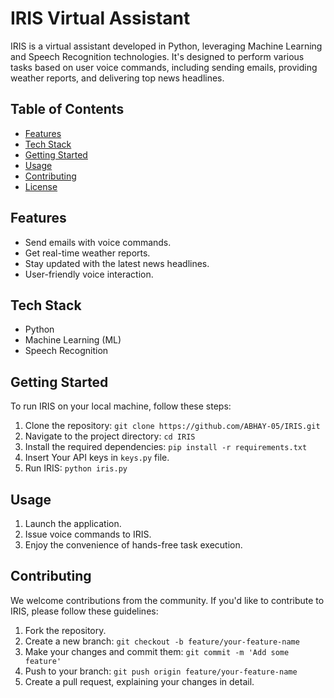 # IRIS Virtual Assistant

IRIS is a virtual assistant developed in Python, leveraging Machine Learning and Speech Recognition technologies. It's designed to perform various tasks based on user voice commands, including sending emails, providing weather reports, and delivering top news headlines.

## Table of Contents
- [Features](#features)
- [Tech Stack](#tech-stack)
- [Getting Started](#getting-started)
- [Usage](#usage)
- [Contributing](#contributing)
- [License](#license)

## Features

- Send emails with voice commands.
- Get real-time weather reports.
- Stay updated with the latest news headlines.
- User-friendly voice interaction.

## Tech Stack

- Python
- Machine Learning (ML)
- Speech Recognition

## Getting Started

To run IRIS on your local machine, follow these steps:

1. Clone the repository: `git clone https://github.com/ABHAY-05/IRIS.git`
2. Navigate to the project directory: `cd IRIS`
3. Install the required dependencies: `pip install -r requirements.txt`
4. Insert Your API keys in `keys.py` file.
5. Run IRIS: `python iris.py`

## Usage

1. Launch the application.
2. Issue voice commands to IRIS.
3. Enjoy the convenience of hands-free task execution.

## Contributing

We welcome contributions from the community. If you'd like to contribute to IRIS, please follow these guidelines:

1. Fork the repository.
2. Create a new branch: `git checkout -b feature/your-feature-name`
3. Make your changes and commit them: `git commit -m 'Add some feature'`
4. Push to your branch: `git push origin feature/your-feature-name`
5. Create a pull request, explaining your changes in detail.
